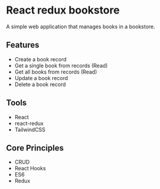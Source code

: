 # React redux bookstore
A simple web application that manages books in a bookstore.
## Features
- Create a book record
- Get a single book from records (Read)
- Get all books from records (Read)
- Update a book record
- Delete a book record
## Tools
- React
- react-redux
- TailwindCSS
## Core Principles
- CRUD
- React Hooks
- ES6
- Redux